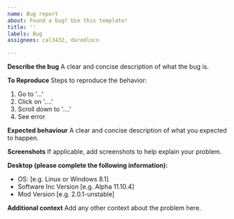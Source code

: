 ```yaml
---
name: Bug report
about: Found a bug? Use this template!
title: ''
labels: Bug
assignees: cal3432, daredloco

---
```


**Describe the bug**
A clear and concise description of what the bug is.

**To Reproduce**
Steps to reproduce the behavior:
1. Go to '...'
2. Click on '....'
3. Scroll down to '....'
4. See error

**Expected behaviour**
A clear and concise description of what you expected to happen.

**Screenshots**
If applicable, add screenshots to help explain your problem.

**Desktop (please complete the following information):**
 - OS: [e.g. Linux or Windows 8.1]
 - Software Inc Version [e.g. Alpha 11.10.4]
 - Mod Version [e.g. 2.0.1-unstable]
 
**Additional context**
Add any other context about the problem here.
